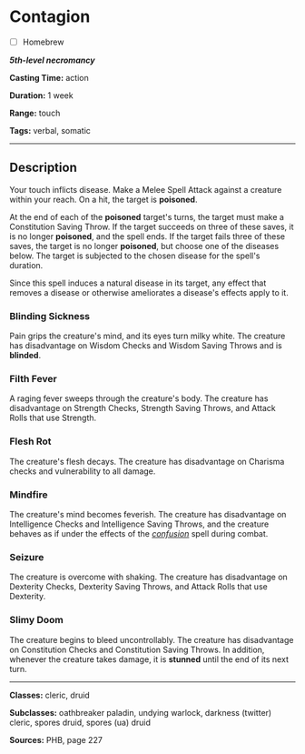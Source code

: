 # Contagion

- [ ] Homebrew

***5th-level necromancy***

**Casting Time:** action

**Duration:** 1 week

**Range:** touch

**Tags:** verbal, somatic

---

## Description
Your touch inflicts disease.
Make a Melee Spell Attack against a creature within your reach.
On a hit, the target is **poisoned**.

At the end of each of the **poisoned** target's turns, the target must make a Constitution Saving Throw.
If the target succeeds on three of these saves, it is no longer **poisoned**, and the spell ends.
If the target fails three of these saves, the target is no longer **poisoned**, but choose one of the diseases below.
The target is subjected to the chosen disease for the spell's duration.

Since this spell induces a natural disease in its target, any effect that removes a disease or otherwise ameliorates a disease's effects apply to it.

### Blinding Sickness
Pain grips the creature's mind, and its eyes turn milky white.
The creature has disadvantage on Wisdom Checks and Wisdom Saving Throws and is **blinded**.

### Filth Fever
A raging fever sweeps through the creature's body.
The creature has disadvantage on Strength Checks, Strength Saving Throws, and Attack Rolls that use Strength.

### Flesh Rot
The creature's flesh decays.
The creature has disadvantage on Charisma checks and vulnerability to all damage.

### Mindfire
The creature's mind becomes feverish.
The creature has disadvantage on Intelligence Checks and Intelligence Saving Throws, and the creature behaves as if under the effects of the [*confusion*](./confusion) spell during combat.

### Seizure
The creature is overcome with shaking.
The creature has disadvantage on Dexterity Checks, Dexterity Saving Throws, and Attack Rolls that use Dexterity.

### Slimy Doom
The creature begins to bleed uncontrollably.
The creature has disadvantage on Constitution Checks and Constitution Saving Throws.
In addition, whenever the creature takes damage, it is **stunned** until the end of its next turn.

---

**Classes:** cleric, druid

**Subclasses:** oathbreaker paladin, undying warlock, darkness (twitter) cleric, spores druid, spores (ua) druid

**Sources:** PHB, page 227
